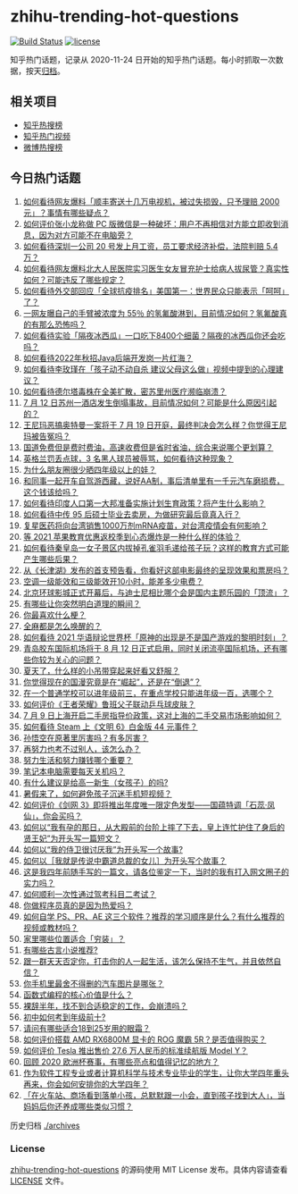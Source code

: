 # zhihu-trending-hot-questions

[![Build Status](https://github.com/justjavac/zhihu-trending-hot-questions/workflows/ci/badge.svg?branch=master)](https://github.com/justjavac/zhihu-trending-hot-questions/actions)
[![license](https://img.shields.io/github/license/justjavac/zhihu-trending-hot-questions)](https://github.com/justjavac/zhihu-trending-hot-questions/blob/master/LICENSE)

知乎热门话题，记录从 2020-11-24 日开始的知乎热门话题。每小时抓取一次数据，按天[归档](./archives)。

## 相关项目

- [知乎热搜榜](https://github.com/justjavac/zhihu-trending-top-search)
- [知乎热门视频](https://github.com/justjavac/zhihu-trending-hot-video)
- [微博热搜榜](https://github.com/justjavac/weibo-trending-hot-search)

## 今日热门话题

<!-- BEGIN -->
<!-- 最后更新时间 Tue Jul 13 2021 02:02:02 GMT+0800 (China Standard Time) -->

1. [如何看待网友爆料「顺丰寄送十几万电视机，被过失损毁，只予理赔 2000
   元」？事情有哪些疑点？](https://www.zhihu.com/question/458784986)
2. [如何评价张小龙称做 PC
   版微信是一种破坏：用户不再相信对方能立即收到消息，因为对方可能不在电脑旁？](https://www.zhihu.com/question/471759055)
3. [如何看待深圳一公司 20 号发上月工资，员工要求经济补偿，法院判赔 5.4
   万？](https://www.zhihu.com/question/471726471)
4. [如何看待网友爆料北大人民医院实习医生女友冒充护士给病人拔尿管？真实性如何？可能违反了哪些规定？](https://www.zhihu.com/question/471790162)
5. [如何看待外交部回应「全球抗疫排名」美国第一：世界民众只能表示「呵呵」了？](https://www.zhihu.com/question/471798111)
6. [一网友曝自己的手臂被浓度为 55％
   的氢氟酸淋到，目前情况如何？氢氟酸真的有那么恐怖吗？](https://www.zhihu.com/question/471598267)
7. [如何看待实验「隔夜冰西瓜」一口吃下8400个细菌？隔夜的冰西瓜你还会吃吗？](https://www.zhihu.com/question/471317641)
8. [如何看待2022年秋招Java后端开发岗一片红海？](https://www.zhihu.com/question/471105298)
9. [如何看待李玫瑾在「孩子动不动自杀
   建议父母这么做」视频中提到的心理建议？](https://www.zhihu.com/question/471634095)
10. [如何看待德尔塔毒株在全美扩散，密苏里州医疗濒临崩溃？](https://www.zhihu.com/question/471555278)
11. [7 月 12
    日苏州一酒店发生倒塌事故，目前情况如何？可能是什么原因引起的？](https://www.zhihu.com/question/471831440)
12. [王尼玛恶搞奥特曼一案将于 7 月 19
    日开庭，最终判决会怎么样？你觉得王尼玛被告冤吗？](https://www.zhihu.com/question/471139974)
13. [国道免费但是费时费油，高速收费但是省时省油，综合来说哪个更划算？](https://www.zhihu.com/question/470118462)
14. [英格兰罚丢点球，3 名黑人球员被辱骂，如何看待这种现象？](https://www.zhihu.com/question/471779840)
15. [为什么朋友圈很少晒四年级以上的娃？](https://www.zhihu.com/question/462953490)
16. [和同事一起开车自驾游西藏，说好AA制，事后清单里有一千元汽车磨损费，这个钱该给吗？](https://www.zhihu.com/question/465716749)
17. [如何看待印度人口第一大邦准备实施计划生育政策？将产生什么影响？](https://www.zhihu.com/question/471723127)
18. [如何看待中传 95 后硕士毕业去卖房，为做研究最后竟真入行？](https://www.zhihu.com/question/471727728)
19. [复星医药将向台湾销售1000万剂mRNA疫苗，对台湾疫情会有何影响？](https://www.zhihu.com/question/471631426)
20. [等 2021 苹果教育优惠返校季到心态爆炸是一种什么样的体验？](https://www.zhihu.com/question/471063336)
21. [如何看待秦皇岛一女子景区内拔掉孔雀羽毛递给孩子玩？这样的教育方式可能产生哪些后果？](https://www.zhihu.com/question/471674496)
22. [从《长津湖》发布的首支预告看，你看好这部电影最终的呈现效果和票房吗？](https://www.zhihu.com/question/471713940)
23. [空调一级能效和三级能效开10小时，能差多少电费？](https://www.zhihu.com/question/329341284)
24. [北京环球影城正式开幕后，与迪士尼相比哪个会是国内主题乐园的「顶流」？](https://www.zhihu.com/question/470467852)
25. [有哪些让你突然明白道理的瞬间？](https://www.zhihu.com/question/63810094)
26. [你最喜欢什么梗？](https://www.zhihu.com/question/288135220)
27. [全麻都是怎么唤醒的？](https://www.zhihu.com/question/466561520)
28. [如何看待 2021
    华语辩论世界杯「原神的出现是不是国产游戏的黎明时刻」？](https://www.zhihu.com/question/471708835)
29. [青岛胶东国际机场将于 8 月 12
    日正式启用，同时关闭流亭国际机场，还有哪些你较为关心的问题？](https://www.zhihu.com/question/471718633)
30. [夏天了，什么样的小吊带穿起来好看又舒服？](https://www.zhihu.com/question/467022624)
31. [你觉得现在的国漫究竟是在“崛起”，还是在“倒退”？](https://www.zhihu.com/question/470428413)
32. [在一个普通学校可以进年级前三，在重点学校只能进年级一百，选哪个？](https://www.zhihu.com/question/461739253)
33. [如何评价《王者荣耀》鲁班父子联动乒乓球皮肤？](https://www.zhihu.com/question/470666998)
34. [7 月 9
    日上海开启二手房指导价政策，这对上海的二手交易市场影响如何？](https://www.zhihu.com/question/471152148)
35. [如何看待 Steam 上《文明 6》白金版 44 元事件？](https://www.zhihu.com/question/471083947)
36. [孙悟空在原著里厉害吗？有多厉害？](https://www.zhihu.com/question/317829973)
37. [再努力也考不过别人，该怎么办？](https://www.zhihu.com/question/470612132)
38. [努力生活和努力赚钱哪个重要？](https://www.zhihu.com/question/469544195)
39. [笔记本电脑需要每天关机吗？](https://www.zhihu.com/question/424633596)
40. [有什么建议是给高一新生（女孩子）的吗?](https://www.zhihu.com/question/470497705)
41. [暑假来了，如何避免孩子沉迷手机短视频？](https://www.zhihu.com/question/471097062)
42. [如何评价《剑网
    3》即将推出年度唯一限定色发型——国蕴特调「石蕊·凤仙」，你会买吗？](https://www.zhihu.com/question/471717436)
43. [如何以“我有孕的那日，从大殿前的台阶上摔了下去，皇上连忙护住了身后的贤王妃”为开头写一篇短文？](https://www.zhihu.com/question/424583928)
44. [如何以“我的侍卫很讨厌我”为开头写一个故事?](https://www.zhihu.com/question/440852420)
45. [如何以［我就是传说中霸道总裁的女儿］为开头写个故事？](https://www.zhihu.com/question/455867035)
46. [这是我四年前随手写的一篇文，请各位鉴定一下，当时的我有打入网文圈子的实力吗？](https://www.zhihu.com/question/471660118)
47. [如何顺利一次性通过驾考科目二考试？](https://www.zhihu.com/question/24518251)
48. [你做程序员真的是因为热爱吗？](https://www.zhihu.com/question/453885905)
49. [如何自学 PS、PR、AE
    这三个软件？推荐的学习顺序是什么？有什么推荐的视频或教材吗？](https://www.zhihu.com/question/38197869)
50. [家里哪些位置适合「穷装」？](https://www.zhihu.com/question/441324496)
51. [有哪些古言小说推荐?](https://www.zhihu.com/question/407505153)
52. [跟一群天天否定你，打击你的人一起生活，该怎么保持不生气，并且依然自信？](https://www.zhihu.com/question/470883728)
53. [你手机里最舍不得删的汽车图片是哪张？](https://www.zhihu.com/question/468845093)
54. [函数式编程的核心价值是什么？](https://www.zhihu.com/question/471098472)
55. [裸辞半年，找不到合适稳定的工作，会崩溃吗？](https://www.zhihu.com/question/470055976)
56. [初中如何考到年级前十?](https://www.zhihu.com/question/353434774)
57. [请问有哪些适合18到25岁用的眼霜？](https://www.zhihu.com/question/322847034)
58. [如何评价搭载 AMD RX6800M 显卡的 ROG 魔霸
    5R？是否值得购买？](https://www.zhihu.com/question/471650688)
59. [如何评价 Tesla 推出售价 27.6 万人民币的标准续航版 Model
    Y？](https://www.zhihu.com/question/470837546)
60. [回顾 2020 欧洲杯赛事，有哪些亮点和值得记忆的地方？](https://www.zhihu.com/question/471538861)
61. [作为软件工程专业或者计算机科学与技术专业毕业的学生，让你大学四年重头再来，你会如何安排你的大学四年？](https://www.zhihu.com/question/426053091)
62. [「在火车站、商场看到落单小孩，总默默跟一小会，直到孩子找到大人」，当妈妈后你还养成哪些类似习惯？](https://www.zhihu.com/question/471287409)

<!-- END -->

历史归档 [./archives](./archives)

### License

[zhihu-trending-hot-questions](https://github.com/justjavac/zhihu-trending-hot-questions)
的源码使用 MIT License 发布。具体内容请查看 [LICENSE](./LICENSE) 文件。
